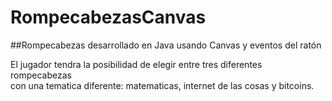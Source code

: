 # RompecabezasCanvas
##Rompecabezas desarrollado en Java usando Canvas y eventos del ratón 

El jugador tendra la posibilidad de elegir entre tres diferentes rompecabezas  
con una tematica diferente: matematicas, internet de las cosas y bitcoins.
